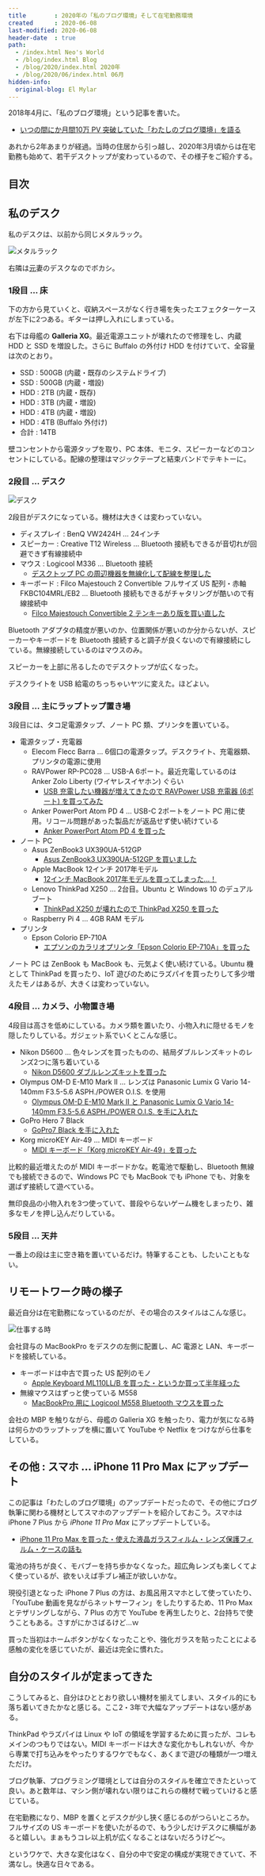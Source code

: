 ```yaml
---
title        : 2020年の「私のブログ環境」そして在宅勤務環境
created      : 2020-06-08
last-modified: 2020-06-08
header-date  : true
path:
  - /index.html Neo's World
  - /blog/index.html Blog
  - /blog/2020/index.html 2020年
  - /blog/2020/06/index.html 06月
hidden-info:
  original-blog: El Mylar
---
```


2018年4月に、「私のブログ環境」という記事を書いた。

- [いつの間にか月間10万 PV 突破していた「わたしのブログ環境」を語る](/blog/2018/04/29-01.html)

あれから2年あまりが経過。当時の住居から引っ越し、2020年3月頃からは在宅勤務も始めて、若干デスクトップが変わっているので、その様子をご紹介する。

## 目次

## 私のデスク

私のデスクは、以前から同じメタルラック。

![メタルラック](./08-01-01.jpg)

右隣は<ins datetime="2021-03-26T00:00Z">元</ins>妻のデスクなのでボカシ。

### 1段目 … 床

下の方から見ていくと、収納スペースがなく行き場を失ったエフェクターケースが左下に2つある。ギターは押し入れにしまっている。

右下は母艦の __Galleria XG__。最近電源ユニットが壊れたので修理をし、内蔵 HDD と SSD を増設した。さらに Buffalo の外付け HDD を付けていて、全容量は次のとおり。

- SSD : 500GB (内蔵・既存のシステムドライブ)
- SSD : 500GB (内蔵・増設)
- HDD : 2TB (内蔵・既存)
- HDD : 3TB (内蔵・増設)
- HDD : 4TB (内蔵・増設)
- HDD : 4TB (Buffalo 外付け)
- 合計 : 14TB

壁コンセントから電源タップを取り、PC 本体、モニタ、スピーカーなどのコンセントにしている。配線の整理はマジックテープと結束バンドでテキトーに。

### 2段目 … デスク

![デスク](./08-01-02.jpg)

2段目がデスクになっている。機材は大きくは変わっていない。

- ディスプレイ : BenQ VW2424H … 24インチ
- スピーカー : Creative T12 Wireless … Bluetooth 接続もできるが音切れが回避できず有線接続中
- マウス : Logicool M336 … Bluetooth 接続
  - [デスクトップ PC の周辺機器を無線化して配線を整理した](/blog/2019/02/06-01.html)
- キーボード : Filco Majestouch 2 Convertible フルサイズ US 配列・赤軸 FKBC104MRL/EB2 … Bluetooth 接続もできるがチャタリングが酷いので有線接続中
  - [Filco Majestouch Convertible 2 テンキーあり版を買い直した](/blog/2019/08/09-01.html)

Bluetooth アダプタの精度が悪いのか、位置関係が悪いのか分からないが、スピーカーやキーボードを Bluetooth 接続すると調子が良くないので有線接続にしている。無線接続しているのはマウスのみ。

スピーカーを上部に吊るしたのでデスクトップが広くなった。

デスクライトを USB 給電のちっちゃいヤツに変えた。ほどよい。

### 3段目 … 主にラップトップ置き場

3段目には、タコ足電源タップ、ノート PC 類、プリンタを置いている。

- 電源タップ・充電器
  - Elecom Flecc Barra … 6個口の電源タップ。デスクライト、充電器類、プリンタの電源に使用
  - RAVPower RP-PC028 … USB-A 6ポート。最近充電しているのは Anker Zolo Liberty (ワイヤレスイヤホン) ぐらい
      - [USB 充電したい機器が増えてきたので RAVPower USB 充電器 (6ポート) を買ってみた](/blog/2018/11/07-01.html)
  - Anker PowerPort Atom PD 4 … USB-C 2ポートをノート PC 用に使用。リコール問題があった製品だが返品せず使い続けている
      - [Anker PowerPort Atom PD 4 を買った](/blog/2019/06/03-02.html)
- ノート PC
  - Asus ZenBook3 UX390UA-512GP
      - [Asus ZenBook3 UX390UA-512GP を買いました](/blog/2017/12/06-01.html)
  - Apple MacBook 12インチ 2017年モデル
      - [12インチ MacBook 2017年モデルを買ってしまった…！](/blog/2018/09/05-01.html)
  - Lenovo ThinkPad X250 … 2台目。Ubuntu と Windows 10 のデュアルブート
      - [ThinkPad X250 が壊れたので ThinkPad X250 を買った](/blog/2020/04/04-01.html)
  - Raspberry Pi 4 … 4GB RAM モデル
- プリンタ
  - Epson Colorio EP-710A
      - [エプソンのカラリオプリンタ「Epson Colorio EP-710A」を買った](/blog/2019/03/04-02.html)

ノート PC は ZenBook も MacBook も、元気よく使い続けている。Ubuntu 機として ThinkPad を買ったり、IoT 遊びのためにラズパイを買ったりして多少増えたモノはあるが、大きくは変わっていない。

### 4段目 … カメラ、小物置き場

4段目は高さを低めにしている。カメラ類を置いたり、小物入れに隠せるモノを隠したりしている。ガジェット系でいくとこんな感じ。

- Nikon D5600 … 色々レンズを買ったものの、結局ダブルレンズキットのレンズ2つに落ち着いている
  - [Nikon D5600 ダブルレンズキットを買った](/blog/2017/01/02-01.html)
- Olympus OM-D E-M10 Mark II … レンズは Panasonic Lumix G Vario 14-140mm F3.5-5.6 ASPH./POWER O.I.S. を使用
  - [Olympus OM-D E-M10 Mark II と Panasonic Lumix G Vario 14-140mm F3.5-5.6 ASPH./POWER O.I.S. を手に入れた](/blog/2019/03/28-01.html)
- GoPro Hero 7 Black
  - [GoPro7 Black を手に入れた](/blog/2019/03/21-01.html)
- Korg microKEY Air-49 … MIDI キーボード
  - [MIDI キーボード「Korg microKEY Air-49」を買った](/blog/2020/02/21-02.html)

比較的最近増えたのが MIDI キーボードかな。乾電池で駆動し、Bluetooth 無線でも接続できるので、Windows PC でも MacBook でも iPhone でも、対象を選ばず接続して遊べている。

無印良品の小物入れを3つ使っていて、普段やらないゲーム機をしまったり、雑多なモノを押し込んだりしている。

### 5段目 … 天井

一番上の段は主に空き箱を置いているだけ。特筆することも、したいこともない。

## リモートワーク時の様子

最近自分は在宅勤務になっているのだが、その場合のスタイルはこんな感じ。

![仕事する時](./08-01-03.jpg)

会社貸与の MacBookPro をデスクの左側に配置し、AC 電源と LAN、キーボードを接続している。

- キーボードは中古で買った US 配列のモノ
  - [Apple Keyboard ML110LL/B を買った・というか買って半年経った](/blog/2018/02/26-01.html)
- 無線マウスはずっと使っている M558
  - [MacBookPro 用に Logicool M558 Bluetooth マウスを買った](/blog/2017/03/11-01.html)

会社の MBP を触りながら、母艦の Galleria XG を触ったり、電力が気になる時は何らかのラップトップを横に置いて YouTube や Netflix をつけながら仕事をしている。

## その他 : スマホ … iPhone 11 Pro Max にアップデート

この記事は「わたしのブログ環境」のアップデートだったので、その他にブログ執筆に関わる機材としてスマホのアップデートを紹介しておこう。スマホは iPhone 7 Plus から _iPhone 11 Pro Max_ にアップデートしている。

- [iPhone 11 Pro Max を買った・使えた液晶ガラスフィルム・レンズ保護フィルム・ケースの話も](/blog/2019/09/22-01.html)

電池の持ちが良く、モバブーを持ち歩かなくなった。超広角レンズも楽しくてよく使っているが、欲をいえば手ブレ補正が欲しいかな。

現役引退となった iPhone 7 Plus の方は、お風呂用スマホとして使っていたり、「YouTube 動画を見ながらネットサーフィン」をしたりするため、11 Pro Max とテザリングしながら、7 Plus の方で YouTube を再生したりと、2台持ちで使うこともある。さすがにかさばるけど…ｗ

買った当初はホームボタンがなくなったことや、強化ガラスを貼ったことによる感触の変化を感じていたが、最近は完全に慣れた。

## 自分のスタイルが定まってきた

こうしてみると、自分はひととおり欲しい機材を揃えてしまい、スタイル的にも落ち着いてきたかなと感じる。ここ2・3年で大幅なアップデートはない感がある。

ThinkPad やラズパイは Linux や IoT の領域を学習するために買ったが、コレもメインのつもりではない。MIDI キーボードは大きな変化かもしれないが、今から専業で打ち込みをやったりするワケでもなく、あくまで遊びの種類が一つ増えただけ。

ブログ執筆、プログラミング環境としては自分のスタイルを確立できたといって良い。あと数年は、マシン側が壊れない限りはこれらの機材で戦っていけると感じている。

在宅勤務になり、MBP を置くとデスクが少し狭く感じるのがつらいところか。フルサイズの US キーボードを使いたがるので、もう少しだけデスクに横幅があると嬉しい。まぁもうコレ以上机が広くなることはないだろうけど～。

というワケで、大きな変化はなく、自分の中で安定の構成が実現できていて、不満なし。快適な日々である。
